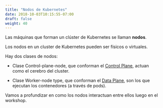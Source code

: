 ```yaml
---
title: "Nodos de Kubernetes"
date: 2018-10-03T10:15:55-07:00
draft: false
weight: 40
---
```


Las máquinas que forman un clúster de Kubernetes se llaman **nodos**.

Los nodos en un cluster de Kubernetes pueden ser físicos o virtuales.  

Hay dos clases de nodos:

* Clase Control-plane-node, que conforman el [Control Plane](../../architecture/architecture_control), actuan como el cerebro del cluster.

* Clase Worker-node type, que conforman el [Data Plane](../../architecture/architecture_worker), son los que ejecutan los contenedores (a través de pods).

Vamos a profundizar en como los nodos interactuan entre ellos luego en el workshop.
